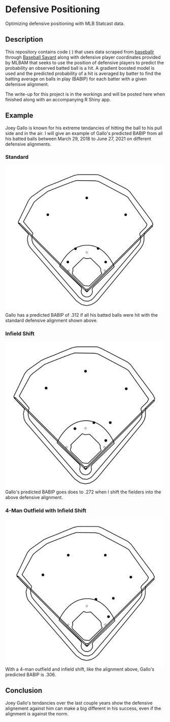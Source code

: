 # Defensive Positioning
Optimizing defensive positioning with MLB Statcast data.
## Description
This repository contains code ( ) that uses data scraped from [baseballr](https://billpetti.github.io/baseballr/index.html) through [Baseball Savant](baseballsavant.com) along with defensive player coordinates provided by MLBAM that seeks to use the position of defensive players to predict the probability an observed batted ball is a hit. A gradient boosted model is used and the predicted probability of a hit is averaged by batter to find the batting average on balls in play (BABIP) for each batter with a given defenisve alignment.

The write-up for this project is in the workings and will be posted here when finished along with an accompanying R Shiny app.

## Example
Joey Gallo is known for his extreme tendancies of hitting the ball to his pull side and in the air. I will give an example of Gallo's predicted BABIP from all his batted balls between March 29, 2018 to June 27, 2021 on different defensive alignments.

### Standard
<img src = "Images/Standard.JPG" width = 500>
Gallo has a predicted BABIP of .312 if all his batted balls were hit with the standard defensive alignment shown above. 

### Infield Shift
<img src = "Images/Infield Shift.JPG" width = 500>
Gallo's predicted BABIP goes does to .272 when I shift the fielders into the above defensive alignment.

### 4-Man Outfield with Infield Shift
<img src = "Images/4-Man Outfield.JPG" width = 500>
With a 4-man outfield and infield shift, like the alignment above, Gallo's predicted BABIP is .306.

## Conclusion
Joey Gallo's tendancies over the last couple years show the defensive alignement against him can make a big different in his success, even if the alignment is against the norm.

